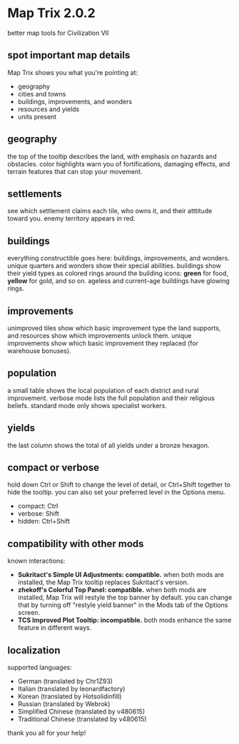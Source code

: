 # Map Trix 2.0.2
better map tools for Civilization VII

## spot important map details
Map Trix shows you what you're pointing at:

- geography
- cities and towns
- buildings, improvements, and wonders
- resources and yields
- units present

## geography
the top of the tooltip describes the land, with emphasis on hazards and
obstacles.  color highlights warn you of fortifications, damaging
effects, and terrain features that can stop your movement.

## settlements
see which settlement claims each tile, who owns it, and their atttitude
toward you.  enemy territory appears in red.

## buildings
everything constructible goes here: buildings, improvements, and
wonders.  unique quarters and wonders show their special abilities.
buildings show their yield types as colored rings around the building
icons:  **green** for food, **yellow** for gold, and so on.  ageless and
current-age buildings have glowing rings.

## improvements
unimproved tiles show which basic improvement type the land supports,
and resources show which improvements unlock them.  unique improvements
show which basic improvement they replaced (for warehouse bonuses).

## population
a small table shows the local population of each district and rural
improvement.  verbose mode lists the full population and their religious
beliefs.  standard mode only shows specialist workers.

## yields
the last column shows the total of all yields under a bronze hexagon.

## compact or verbose
hold down Ctrl or Shift to change the level of detail, or Ctrl+Shift
together to hide the tooltip.  you can also set your preferred level in
the Options menu.

- compact: Ctrl
- verbose: Shift
- hidden: Ctrl+Shift

## compatibility with other mods
known interactions:

- **Sukritact's Simple UI Adjustments: compatible.**  when both mods are
  installed, the Map Trix tooltip replaces Sukritact's version.
- **zhekoff's Colorful Top Panel: compatible.**  when both mods are
  installed, Map Trix will restyle the top banner by default.  you can
  change that by turning off "restyle yield banner" in the Mods tab of
  the Options screen.
- **TCS Improved Plot Tooltip: incompatible.**  both mods enhance the
  same feature in different ways.

## localization
supported languages:

- German (translated by Chr1Z93)
- Italian (translated by leonardfactory)
- Korean (translated by Hotsolidinfill)
- Russian (translated by Webrok)
- Simplified Chinese (translated by v480615)
- Traditional Chinese (translated by v480615)

thank you all for your help!
